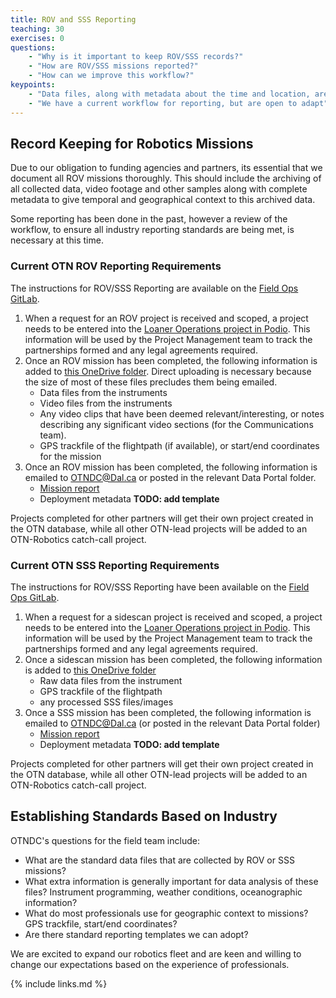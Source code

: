 ```yaml
---
title: ROV and SSS Reporting
teaching: 30
exercises: 0
questions:
    - "Why is it important to keep ROV/SSS records?"
    - "How are ROV/SSS missions reported?"
    - "How can we improve this workflow?"
keypoints:
    - "Data files, along with metadata about the time and location, are needed for each mission"
    - "We have a current workflow for reporting, but are open to adapt"
---
```

## Record Keeping for Robotics Missions

Due to our obligation to funding agencies and partners, its essential that we document all ROV missions thoroughly. This should include the archiving of all collected data, video footage and other samples along with complete metadata to give temporal and geographical context to this archived data. 

Some reporting has been done in the past, however a review of the workflow, to ensure all industry reporting standards are being met, is necessary at this time.

### Current OTN ROV Reporting Requirements

The instructions for ROV/SSS Reporting are available on the [Field Ops GitLab](https://gitlab.oceantrack.org/otnfield/OTN_Field_Ops/-/wikis/ROV%20and%20SSS%20Reporting).

1. When a request for an ROV project is received and scoped, a project needs to be entered into the [Loaner Operations project in Podio](https://podio.com/ocean-tracking-network-new/operations/apps/robotics-projects). This information will be used by the Project Management team to track the partnerships formed and any legal agreements required.
2. Once an ROV mission has been completed, the following information is added to [this OneDrive folder](https://dalu-my.sharepoint.com/:f:/g/personal/otndc_dal_ca/EnneuV4kB1hIlIIoeL1TbE0BAZH9OsCR--ClfC4u3SMffA?e=70KJFN). Direct uploading is necessary because the size of most of these files precludes them being emailed.
	- Data files from the instruments
	- Video files from the instruments
	- Any video clips that have been deemed relevant/interesting, or notes describing any significant video sections (for the Communications team).
	- GPS trackfile of the flightpath (if available), or start/end coordinates for the mission
3. Once an ROV mission has been completed, the following information is emailed to OTNDC@Dal.ca or posted in the relevant Data Portal folder.
	- [Mission report](https://members.oceantrack.org/data/data-collection/otn-mission-report.xls)
	- Deployment metadata **TODO: add template**

Projects completed for other partners will get their own project created in the OTN database, while all other OTN-lead projects will be added to an OTN-Robotics catch-call project.

### Current OTN SSS Reporting Requirements

The instructions for ROV/SSS Reporting have been available on the [Field Ops GitLab](https://gitlab.oceantrack.org/otnfield/OTN_Field_Ops/-/wikis/ROV%20and%20SSS%20Reporting).

1. When a request for a sidescan project is received and scoped, a project needs to be entered into the [Loaner Operations project in Podio](https://podio.com/ocean-tracking-network-new/operations/apps/robotics-projects). This information will be used by the Project Management team to track the partnerships formed and any legal agreements required.
2. Once a sidescan mission has been completed, the following information is added to [this OneDrive folder](https://dalu-my.sharepoint.com/:f:/g/personal/otndc_dal_ca/EnneuV4kB1hIlIIoeL1TbE0BAZH9OsCR--ClfC4u3SMffA?e=70KJFN)
	- Raw data files from the instrument
	- GPS trackfile of the flightpath
	- any processed SSS files/images
3. Once a SSS mission has been completed, the following information is emailed to OTNDC@Dal.ca (or posted in the relevant Data Portal folder)
	- [Mission report](https://members.oceantrack.org/data/data-collection/otn-mission-report.xls)
	- Deployment metadata **TODO: add template**

Projects completed for other partners will get their own project created in the OTN database, while all other OTN-lead projects will be added to an OTN-Robotics catch-call project.

## Establishing Standards Based on Industry

OTNDC's questions for the field team include:

- What are the standard data files that are collected by ROV or SSS missions?
- What extra information is generally important for data analysis of these files? Instrument programming, weather conditions, oceanographic information?
- What do most professionals use for geographic context to missions? GPS trackfile, start/end coordinates?
- Are there standard reporting templates we can adopt?

We are excited to expand our robotics fleet and are keen and willing to change our expectations based on the experience of professionals.

{% include links.md %}
